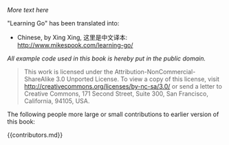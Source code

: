 *More text here*

"Learning Go" has been translated into:

* Chinese, by Xing Xing, 这里是中文译本: <http://www.mikespook.com/learning-go/>

*All example code used in this book is hereby put in the public domain.*

> This work is licensed under the Attribution-NonCommercial-ShareAlike 3.0 Unported License. To
> view a copy of this license, visit <http://creativecommons.org/licenses/by-nc-sa/3.0/> 
> or send a letter to Creative Commons, 171 Second Street, Suite 300, San Francisco, California, 94105, USA.

The following people more large or small contributions to earlier version of this book:

{{contributors.md}}
